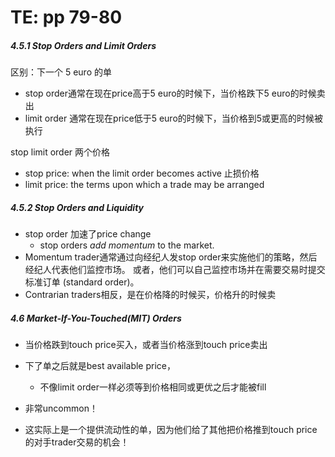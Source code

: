 # TE: pp 79-80

##### 4.5.1 Stop Orders and Limit Orders

区别：下一个 5 euro 的单

- stop order通常在现在price高于5 euro的时候下，当价格跌下5 euro的时候卖出
- limit order 通常在现在price低于5 euro的时候下，当价格到5或更高的时候被执行

stop limit order 两个价格

- stop price: when the limit order becomes active 止损价格
- limit price: the terms upon which a trade may be arranged

##### 4.5.2 Stop Orders and Liquidity

- stop order 加速了price change
    - stop orders *add momentum* to the market.
- Momentum trader通常通过向经纪人发stop order来实施他们的策略，然后经纪人代表他们监控市场。 或者，他们可以自己监控市场并在需要交易时提交标准订单 (standard order)。
- Contrarian traders相反，是在价格降的时候买，价格升的时候卖

##### 4.6 Market-If-You-Touched(MIT) Orders

- 当价格跌到touch price买入，或者当价格涨到touch price卖出

- 下了单之后就是best available price，
    - 不像limit order一样必须等到价格相同或更优之后才能被fill
- 非常uncommon！
- 这实际上是一个提供流动性的单，因为他们给了其他把价格推到touch price的对手trader交易的机会！
